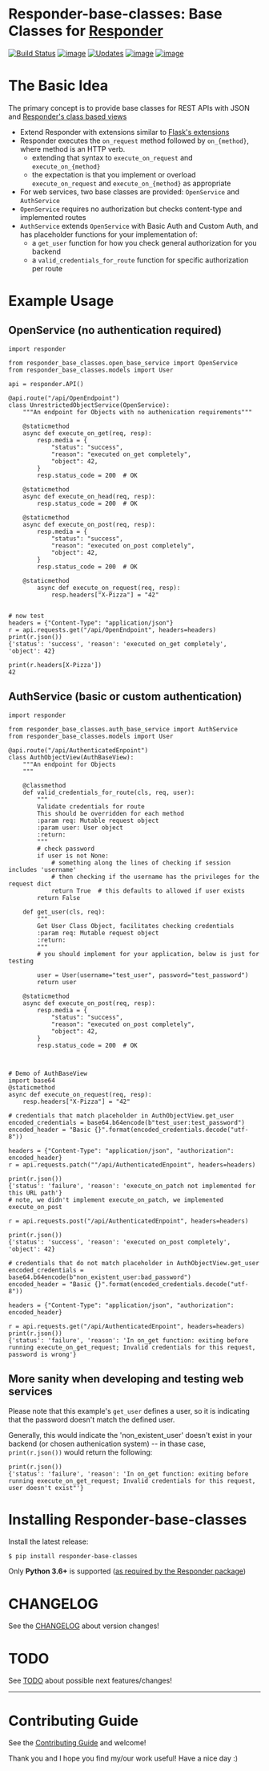 # Responder-base-classes: Base Classes for [Responder](https://github.com/taoufik07/responder#installing-responder)

[![Build Status](https://img.shields.io/travis/com/iancleary/responder-base-classes/master.svg)](https://img.shields.io/travis/com/iancleary/responder-base-classes)
[![image](https://img.shields.io/pypi/v/responder-base-classes.svg)](https://pypi.org/project/responder-base-classes/)
[![Updates](https://pyup.io/repos/github/iancleary/responder-base-classes/shield.svg)](https://pyup.io/repos/github/iancleary/responder-base-classes/)
[![image](https://img.shields.io/pypi/pyversions/responder-base-classes.svg)](https://pypi.org/project/responder-base-classes/)
[![image](https://img.shields.io/github/contributors/iancleary/responder-base-classes.svg)](https://github.com/iancleary/responder-base-classes/graphs/contributors)


# The Basic Idea

The primary concept is to provide base classes for REST APIs with JSON and [Responder's class based views](https://python-responder.org/en/latest/tour.html#class-based-views)

- Extend Responder with extensions similar to [Flask's extensions]( http://flask.pocoo.org/extensions)
- Responder executes the `on_request` method followed by `on_{method}`, where method is an HTTP verb.
    - extending that syntax to `execute_on_request` and `execute_on_{method}`
    - the expectation is that you implement or overload `execute_on_request` and `execute_on_{method}` as appropriate
- For web services, two base classes are provided: `OpenService` and `AuthService`
- `OpenService` requires no authorization but checks content-type and implemented routes
- `AuthService` extends `OpenService` with Basic Auth and Custom Auth, and has placeholder functions for your implementation of:
    - a `get_user` function for how you check general authorization for you backend
    - a `valid_credentials_for_route` function for specific authorization per route
   
# Example Usage

## OpenService (no authentication required)
~~~~
import responder

from responder_base_classes.open_base_service import OpenService
from responder_base_classes.models import User

api = responder.API()

@api.route("/api/OpenEndpoint")
class UnrestrictedObjectService(OpenService):
    """An endpoint for Objects with no authenication requirements"""
    
    @staticmethod
    async def execute_on_get(req, resp):
        resp.media = {
            "status": "success",
            "reason": "executed on_get completely",
            "object": 42,
        }
        resp.status_code = 200  # OK
    
    @staticmethod
    async def execute_on_head(req, resp):
        resp.status_code = 200  # OK
    
    @staticmethod
    async def execute_on_post(req, resp):
        resp.media = {
            "status": "success",
            "reason": "executed on_post completely",
            "object": 42,
        }
        resp.status_code = 200  # OK
    
    @staticmethod
        async def execute_on_request(req, resp):
            resp.headers["X-Pizza"] = "42"


# now test
headers = {"Content-Type": "application/json"}
r = api.requests.get("/api/OpenEndpoint", headers=headers)
print(r.json())
{'status': 'success', 'reason': 'executed on_get completely', 'object': 42}

print(r.headers[X-Pizza'])
42

~~~~

## AuthService (basic or custom authentication)
~~~~
import responder

from responder_base_classes.auth_base_service import AuthService
from responder_base_classes.models import User

@api.route("/api/AuthenticatedEnpoint")
class AuthObjectView(AuthBaseView):
    """An endpoint for Objects
    """
    
    @classmethod
    def valid_credentials_for_route(cls, req, user):
        """
        Validate credentials for route
        This should be overridden for each method
        :param req: Mutable request object
        :param user: User object
        :return:
        """
        # check password
        if user is not None:
            # something along the lines of checking if session includes 'username'
            # then checking if the username has the privileges for the request dict
            return True  # this defaults to allowed if user exists
        return False
    
    def get_user(cls, req):
        """
        Get User Class Object, facilitates checking credentials
        :param req: Mutable request object
        :return:
        """
        # you should implement for your application, below is just for testing
        
        user = User(username="test_user", password="test_password")
        return user
    
    @staticmethod
    async def execute_on_post(req, resp):
        resp.media = {
            "status": "success",
            "reason": "executed on_post completely",
            "object": 42,
        }
        resp.status_code = 200  # OK
        


# Demo of AuthBaseView
import base64
@staticmethod
async def execute_on_request(req, resp):
    resp.headers["X-Pizza"] = "42"

# credentials that match placeholder in AuthObjectView.get_user
encoded_credentials = base64.b64encode(b"test_user:test_password")
encoded_header = "Basic {}".format(encoded_credentials.decode("utf-8"))

headers = {"Content-Type": "application/json", "authorization": encoded_header}
r = api.requests.patch(""/api/AuthenticatedEnpoint", headers=headers)

print(r.json())
{'status': 'failure', 'reason': 'execute_on_patch not implemented for this URL path'}
# note, we didn't implement execute_on_patch, we implemented execute_on_post

r = api.requests.post("/api/AuthenticatedEnpoint", headers=headers)

print(r.json())
{'status': 'success', 'reason': 'executed on_post completely', 'object': 42}

# credentials that do not match placeholder in AuthObjectView.get_user
encoded_credentials = base64.b64encode(b"non_existent_user:bad_password")
encoded_header = "Basic {}".format(encoded_credentials.decode("utf-8"))

headers = {"Content-Type": "application/json", "authorization": encoded_header}

r = api.requests.get("/api/AuthenticatedEnpoint", headers=headers)
print(r.json())
{'status': 'failure', 'reason': 'In on_get function: exiting before running execute_on_get_request; Invalid credentials for this request, password is wrong'}
~~~~

## More sanity when developing and testing web services

Please note that this example's `get_user` defines a user,
so it is indicating that the password doesn't match the defined user.

Generally, this would indicate the 'non_existent_user' doesn't exist in your backend (or chosen authenication system) -- in thase case, `print(r.json())` would return the following:

~~~~
print(r.json())
{'status': 'failure', 'reason': 'In on_get function: exiting before running execute_on_get_request; Invalid credentials for this request, user doesn't exist"'}
~~~~

# Installing Responder-base-classes

Install the latest release:


    $ pip install responder-base-classes


Only **Python 3.6+** is supported ([as required by the Responder package](https://github.com/kennethreitz/responder#installing-responder))


# CHANGELOG
See the [CHANGELOG](CHANGELOG.md) about version changes!

# TODO
See [TODO](TODO.md) about possible next features/changes!

----------

# Contributing Guide

See the [Contributing Guide](CONTRIBUTING.md) and welcome!

Thank you and I hope you find my/our work useful!  Have a nice day :)
